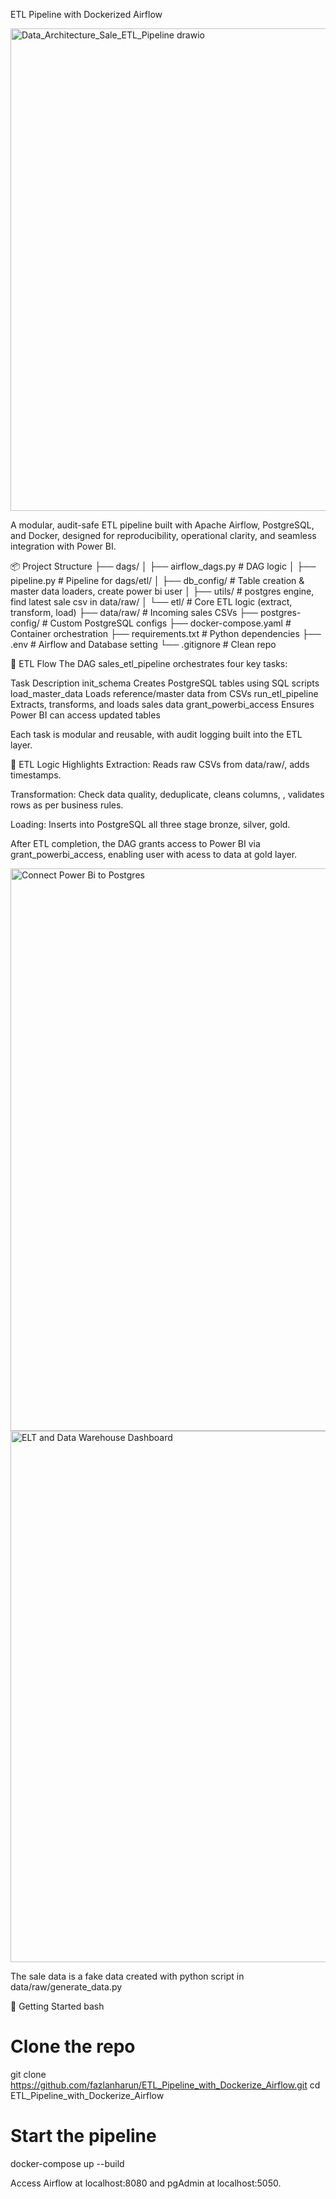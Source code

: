 ETL Pipeline with Dockerized Airflow

<img width="1102" height="772" alt="Data_Architecture_Sale_ETL_Pipeline drawio" src="https://github.com/user-attachments/assets/1045cc6f-7214-4117-9726-34be9de9fd91" />


A modular, audit-safe ETL pipeline built with Apache Airflow, PostgreSQL, and Docker, designed for reproducibility, operational clarity, 
and seamless integration with Power BI.

📦 Project Structure
├── dags/
│   ├── airflow_dags.py         # DAG logic
│   ├── pipeline.py             # Pipeline for dags/etl/
│   ├── db_config/              # Table creation & master data loaders, create power bi user
│   ├── utils/                  # postgres engine, find latest sale csv in data/raw/
│   └── etl/                    # Core ETL logic (extract, transform, load)
├── data/raw/                   # Incoming sales CSVs
├── postgres-config/            # Custom PostgreSQL configs
├── docker-compose.yaml         # Container orchestration
├── requirements.txt            # Python dependencies
├── .env                        # Airflow and Database setting
└── .gitignore                  # Clean repo

🔄 ETL Flow
The DAG sales_etl_pipeline orchestrates four key tasks:

Task	Description
init_schema	Creates   PostgreSQL tables using SQL scripts
load_master_data      Loads reference/master data from CSVs
run_etl_pipeline	    Extracts, transforms, and loads sales data
grant_powerbi_access  Ensures Power BI can access updated tables

Each task is modular and reusable, with audit logging built into the ETL layer.

🧪 ETL Logic Highlights
Extraction: Reads raw CSVs from data/raw/, adds timestamps.

Transformation: Check data quality, deduplicate, cleans columns, , validates rows as per business rules.

Loading: Inserts into PostgreSQL all three stage bronze, silver, gold.

After ETL completion, the DAG grants access to Power BI via grant_powerbi_access, enabling user with acess to data at gold layer.

<img width="1130" height="900" alt="Connect Power Bi to Postgres" src="https://github.com/user-attachments/assets/84dc084d-d7e7-472a-b378-b01c00c55ec3" />


<img width="1836" height="850" alt="ELT and Data Warehouse Dashboard" src="https://github.com/user-attachments/assets/9708c2ad-97b6-4461-bce5-9c2079f14787" />


The sale data is a fake data created with python script in data/raw/generate_data.py

🚀 Getting Started
bash
# Clone the repo
git clone https://github.com/fazlanharun/ETL_Pipeline_with_Dockerize_Airflow.git
cd ETL_Pipeline_with_Dockerize_Airflow

# Start the pipeline
docker-compose up --build

Access Airflow at localhost:8080 and pgAdmin at localhost:5050.
